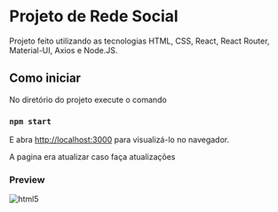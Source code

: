 # Projeto de Rede Social

Projeto feito utilizando as tecnologias HTML, CSS, React, React Router, Material-UI, Axios e Node.JS.

## Como iniciar

No diretório do projeto execute o comando

### `npm start`

E abra [http://localhost:3000](http://localhost:3000) para visualizá-lo no navegador.

A pagina era atualizar caso faça atualizações

### Preview

<img align="center" alt="html5" src="https://imgur.com/4WVxo42"/>

